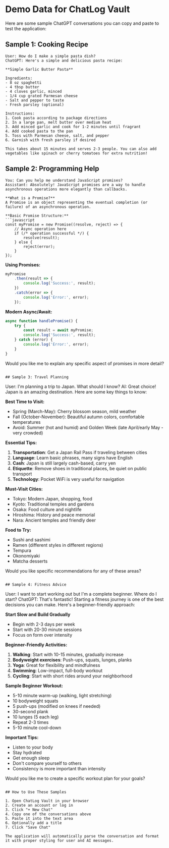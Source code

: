 # Demo Data for ChatLog Vault

Here are some sample ChatGPT conversations you can copy and paste to test the application:

## Sample 1: Cooking Recipe

```
User: How do I make a simple pasta dish?
ChatGPT: Here's a simple and delicious pasta recipe:

**Simple Garlic Butter Pasta**

Ingredients:
- 8 oz spaghetti
- 4 tbsp butter
- 4 cloves garlic, minced
- 1/4 cup grated Parmesan cheese
- Salt and pepper to taste
- Fresh parsley (optional)

Instructions:
1. Cook pasta according to package directions
2. In a large pan, melt butter over medium heat
3. Add minced garlic and cook for 1-2 minutes until fragrant
4. Add cooked pasta to the pan
5. Toss with Parmesan cheese, salt, and pepper
6. Garnish with fresh parsley if desired

This takes about 15 minutes and serves 2-3 people. You can also add vegetables like spinach or cherry tomatoes for extra nutrition!
```

## Sample 2: Programming Help

```
You: Can you help me understand JavaScript promises?
Assistant: Absolutely! JavaScript promises are a way to handle asynchronous operations more elegantly than callbacks.

**What is a Promise?**
A Promise is an object representing the eventual completion (or failure) of an asynchronous operation.

**Basic Promise Structure:**
```javascript
const myPromise = new Promise((resolve, reject) => {
    // Async operation here
    if (/* operation successful */) {
        resolve(result);
    } else {
        reject(error);
    }
});
```

**Using Promises:**
```javascript
myPromise
    .then(result => {
        console.log('Success:', result);
    })
    .catch(error => {
        console.log('Error:', error);
    });
```

**Modern Async/Await:**
```javascript
async function handlePromise() {
    try {
        const result = await myPromise;
        console.log('Success:', result);
    } catch (error) {
        console.log('Error:', error);
    }
}
```

Would you like me to explain any specific aspect of promises in more detail?
```

## Sample 3: Travel Planning

```
User: I'm planning a trip to Japan. What should I know?
AI: Great choice! Japan is an amazing destination. Here are some key things to know:

**Best Time to Visit:**
- Spring (March-May): Cherry blossom season, mild weather
- Fall (October-November): Beautiful autumn colors, comfortable temperatures
- Avoid: Summer (hot and humid) and Golden Week (late April/early May - very crowded)

**Essential Tips:**
1. **Transportation**: Get a Japan Rail Pass if traveling between cities
2. **Language**: Learn basic phrases, many signs have English
3. **Cash**: Japan is still largely cash-based, carry yen
4. **Etiquette**: Remove shoes in traditional places, be quiet on public transport
5. **Technology**: Pocket WiFi is very useful for navigation

**Must-Visit Cities:**
- Tokyo: Modern Japan, shopping, food
- Kyoto: Traditional temples and gardens
- Osaka: Food culture and nightlife
- Hiroshima: History and peace memorial
- Nara: Ancient temples and friendly deer

**Food to Try:**
- Sushi and sashimi
- Ramen (different styles in different regions)
- Tempura
- Okonomiyaki
- Matcha desserts

Would you like specific recommendations for any of these areas?
```

## Sample 4: Fitness Advice

```
User: I want to start working out but I'm a complete beginner. Where do I start?
ChatGPT: That's fantastic! Starting a fitness journey is one of the best decisions you can make. Here's a beginner-friendly approach:

**Start Slow and Build Gradually**
- Begin with 2-3 days per week
- Start with 20-30 minute sessions
- Focus on form over intensity

**Beginner-Friendly Activities:**
1. **Walking**: Start with 10-15 minutes, gradually increase
2. **Bodyweight exercises**: Push-ups, squats, lunges, planks
3. **Yoga**: Great for flexibility and mindfulness
4. **Swimming**: Low-impact, full-body workout
5. **Cycling**: Start with short rides around your neighborhood

**Sample Beginner Workout:**
- 5-10 minute warm-up (walking, light stretching)
- 10 bodyweight squats
- 5 push-ups (modified on knees if needed)
- 30-second plank
- 10 lunges (5 each leg)
- Repeat 2-3 times
- 5-10 minute cool-down

**Important Tips:**
- Listen to your body
- Stay hydrated
- Get enough sleep
- Don't compare yourself to others
- Consistency is more important than intensity

Would you like me to create a specific workout plan for your goals?
```

## How to Use These Samples

1. Open ChatLog Vault in your browser
2. Create an account or log in
3. Click "+ New Chat"
4. Copy one of the conversations above
5. Paste it into the text area
6. Optionally add a title
7. Click "Save Chat"

The application will automatically parse the conversation and format it with proper styling for user and AI messages. 